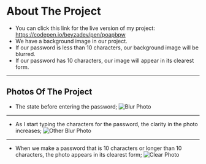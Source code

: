 # About The Project
 
* You can click this link for the live version of my project: https://codepen.io/beyzadev/pen/poapbpw 
* We have a background image in our project.
* If our password is less than 10 characters, our background image will be blurred.
* If our password has 10 characters, our image will appear in its clearest form.

--------
## Photos Of The Project
* The state before entering the password;
![Blur Photo](https://user-images.githubusercontent.com/66977215/165629590-a6b01100-7f83-4ee0-9763-d26d814b21fb.png)

--------
* As I start typing the characters for the password, the clarity in the photo increases;
![Other Blur Photo](https://user-images.githubusercontent.com/66977215/165629955-ee0ae90f-ea6c-4e90-a16a-f7ea8f59dbed.png)

--------
* When we make a password that is 10 characters or longer than 10 characters, the photo appears in its clearest form;
![Clear Photo](https://user-images.githubusercontent.com/66977215/165630154-cd1866f9-8068-4f43-a288-1595c9be1263.png)
